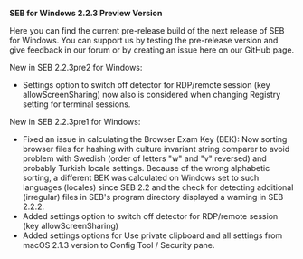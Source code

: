 **SEB for Windows 2.2.3 Preview Version**

Here you can find the current pre-release build of the next release of SEB for Windows. You can support us by testing the pre-release version and give feedback in our forum or by creating an issue here on our GitHub page.

New in SEB 2.2.3pre2 for Windows:
- Settings option to switch off detector for RDP/remote session (key allowScreenSharing) now also is considered when changing Registry setting for terminal sessions.

New in SEB 2.2.3pre1 for Windows:

- Fixed an issue in calculating the Browser Exam Key (BEK): Now sorting browser files for hashing with culture invariant string comparer to avoid problem with Swedish (order of letters "w" and "v" reversed) and probably Turkish locale settings. Because of the wrong alphabetic sorting, a different BEK was calculated on Windows set to such languages (locales) since SEB 2.2 and the check for detecting additional (irregular) files in SEB's program directory displayed a warning in SEB 2.2.2.
- Added settings option to switch off detector for RDP/remote session (key allowScreenSharing)
- Added settings options for Use private clipboard and all settings from macOS 2.1.3 version to Config Tool / Security pane.